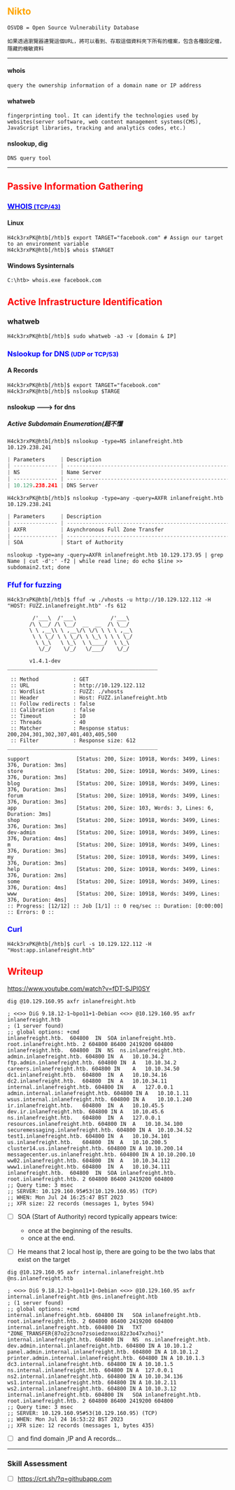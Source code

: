 
## <span style=color:orange>Nikto</span>
```go!
OSVDB = Open Source Vulnerability Database 

如果透過瀏覽器連覽這個URL，將可以看到、存取這個資料夾下所有的檔案，包含各種設定檔，隱藏的機敏資料
```
---
#### whois 
```go!
query the ownership information of a domain name or IP address
```
#### whatweb
```go!
fingerprinting tool. It can identify the technologies used by websites(server software, web content management systems(CMS), JavaScript libraries, tracking and analytics codes, etc.)
```
#### nslookup, dig
```go!
DNS query tool
```
---
## <span style=color:red>**Passive Information Gathering**</span>
### [<span style=color:blue>**WHOIS**<SMALL> (TCP/43)</SMALL></span>](https://datatracker.ietf.org/doc/html/rfc3912)
#### Linux
```go!
H4ck3rxPK@htb[/htb]$ export TARGET="facebook.com" # Assign our target to an environment variable
H4ck3rxPK@htb[/htb]$ whois $TARGET
```

#### Windows Sysinternals
```go!
C:\htb> whois.exe facebook.com
```

## <span style=color:red>**Active Infrastructure Identification**</span>
### **whatweb**
```go!
H4ck3rxPK@htb[/htb]$ sudo whatweb -a3 -v [domain & IP]
```

### <span style=color:blue>**Nslookup for DNS**<SMALL> (UDP or TCP/53)</SMALL></span>

#### A Records
```go!
H4ck3rxPK@htb[/htb]$ export TARGET="facebook.com"
H4ck3rxPK@htb[/htb]$ nslookup $TARGE
```
#### **nslookup ---> for dns**
##### Active Subdomain Enumeration(超不懂
```go!
H4ck3rxPK@htb[/htb]$ nslookup -type=NS inlanefreight.htb 10.129.238.241
```

```go
| Parameters     | Description                                                         |
| -------------- | ------------------------------------------------------------------- |
| NS             | Name Server                                                         |
| -------------- | ------------------------------------------------------------------- |
| 10.129.238.241 | DNS Server                                                          |
```

```go!
H4ck3rxPK@htb[/htb]$ nslookup -type=any -query=AXFR inlanefreight.htb 10.129.238.241
```
```go
| Parameters     | Description                                                         |
| -------------- | ------------------------------------------------------------------- |
| AXFR           | Asynchronous Full Zone Transfer                                                         |
| -------------- | ------------------------------------------------------------------- |
| SOA            | Start of Authority                                                         |
```

```go!
nslookup -type=any -query=AXFR inlanefreight.htb 10.129.173.95 | grep Name | cut -d':' -f2 | while read line; do echo $line >> subdomain2.txt; done
```
### <span style=color:blue>**Ffuf for fuzzing**</span>
```go!
H4ck3rxPK@htb[/htb]$ ffuf -w ./vhosts -u http://10.129.122.112 -H "HOST: FUZZ.inlanefreight.htb" -fs 612

        /'___\  /'___\           /'___\       
       /\ \__/ /\ \__/  __  __  /\ \__/       
       \ \ ,__\\ \ ,__\/\ \/\ \ \ \ ,__\      
        \ \ \_/ \ \ \_/\ \ \_\ \ \ \ \_/      
         \ \_\   \ \_\  \ \____/  \ \_\       
          \/_/    \/_/   \/___/    \/_/       

       v1.4.1-dev
________________________________________________

 :: Method           : GET
 :: URL              : http://10.129.122.112
 :: Wordlist         : FUZZ: ./vhosts
 :: Header           : Host: FUZZ.inlanefreight.htb
 :: Follow redirects : false
 :: Calibration      : false
 :: Timeout          : 10
 :: Threads          : 40
 :: Matcher          : Response status: 200,204,301,302,307,401,403,405,500
 :: Filter           : Response size: 612
________________________________________________

support               [Status: 200, Size: 10918, Words: 3499, Lines: 376, Duration: 3ms]
store                 [Status: 200, Size: 10918, Words: 3499, Lines: 376, Duration: 3ms]
blog                  [Status: 200, Size: 10918, Words: 3499, Lines: 376, Duration: 3ms]
forum                 [Status: 200, Size: 10918, Words: 3499, Lines: 376, Duration: 3ms]
app                   [Status: 200, Size: 103, Words: 3, Lines: 6, Duration: 3ms]
shop                  [Status: 200, Size: 10918, Words: 3499, Lines: 376, Duration: 3ms]
dev-admin             [Status: 200, Size: 10918, Words: 3499, Lines: 376, Duration: 4ms]
m                     [Status: 200, Size: 10918, Words: 3499, Lines: 376, Duration: 3ms]
my                    [Status: 200, Size: 10918, Words: 3499, Lines: 376, Duration: 3ms]
help                  [Status: 200, Size: 10918, Words: 3499, Lines: 376, Duration: 2ms]
some                  [Status: 200, Size: 10918, Words: 3499, Lines: 376, Duration: 4ms]
www                   [Status: 200, Size: 10918, Words: 3499, Lines: 376, Duration: 4ms]
:: Progress: [12/12] :: Job [1/1] :: 0 req/sec :: Duration: [0:00:00] :: Errors: 0 ::
```

### <span style=color:blue>**Curl**</span>
```go!
H4ck3rxPK@htb[/htb]$ curl -s 10.129.122.112 -H "Host:app.inlanefreight.htb"
```

## <span style=color:red>**Writeup**</span>
https://www.youtube.com/watch?v=fDT-SJPl0SY
```go!
dig @10.129.160.95 axfr inlanefreight.htb

; <<>> DiG 9.18.12-1~bpo11+1-Debian <<>> @10.129.160.95 axfr inlanefreight.htb
; (1 server found)
;; global options: +cmd
inlanefreight.htb.	604800	IN	SOA	inlanefreight.htb. root.inlanefreight.htb. 2 604800 86400 2419200 604800
inlanefreight.htb.	604800	IN	NS	ns.inlanefreight.htb.
admin.inlanefreight.htb. 604800	IN	A	10.10.34.2
ftp.admin.inlanefreight.htb. 604800 IN	A	10.10.34.2
careers.inlanefreight.htb. 604800 IN	A	10.10.34.50
dc1.inlanefreight.htb.	604800	IN	A	10.10.34.16
dc2.inlanefreight.htb.	604800	IN	A	10.10.34.11
internal.inlanefreight.htb. 604800 IN	A	127.0.0.1
admin.internal.inlanefreight.htb. 604800 IN A	10.10.1.11
wsus.internal.inlanefreight.htb. 604800	IN A	10.10.1.240
ir.inlanefreight.htb.	604800	IN	A	10.10.45.5
dev.ir.inlanefreight.htb. 604800 IN	A	10.10.45.6
ns.inlanefreight.htb.	604800	IN	A	127.0.0.1
resources.inlanefreight.htb. 604800 IN	A	10.10.34.100
securemessaging.inlanefreight.htb. 604800 IN A	10.10.34.52
test1.inlanefreight.htb. 604800	IN	A	10.10.34.101
us.inlanefreight.htb.	604800	IN	A	10.10.200.5
cluster14.us.inlanefreight.htb.	604800 IN A	10.10.200.14
messagecenter.us.inlanefreight.htb. 604800 IN A	10.10.200.10
ww02.inlanefreight.htb.	604800	IN	A	10.10.34.112
www1.inlanefreight.htb.	604800	IN	A	10.10.34.111
inlanefreight.htb.	604800	IN	SOA	inlanefreight.htb. root.inlanefreight.htb. 2 604800 86400 2419200 604800
;; Query time: 3 msec
;; SERVER: 10.129.160.95#53(10.129.160.95) (TCP)
;; WHEN: Mon Jul 24 16:25:47 BST 2023
;; XFR size: 22 records (messages 1, bytes 594)
```

- [ ] SOA (Start of Authority) record typically appears twice: 
     - once at the beginning of the results.
     - once at the end. 

- [ ] He means that 2 local host ip, there are going to be the two labs that exist on the target

```go!
dig @10.129.160.95 axfr internal.inlanefreight.htb @ns.inlanefreight.htb

; <<>> DiG 9.18.12-1~bpo11+1-Debian <<>> @10.129.160.95 axfr internal.inlanefreight.htb @ns.inlanefreight.htb
; (1 server found)
;; global options: +cmd
internal.inlanefreight.htb. 604800 IN	SOA	inlanefreight.htb. root.inlanefreight.htb. 2 604800 86400 2419200 604800
internal.inlanefreight.htb. 604800 IN	TXT	"ZONE_TRANSFER{87o2z3cno7zsoiedznxoi82z3o47xzhoi}"
internal.inlanefreight.htb. 604800 IN	NS	ns.inlanefreight.htb.
dev.admin.internal.inlanefreight.htb. 604800 IN	A 10.10.1.2
panel.admin.internal.inlanefreight.htb.	604800 IN A 10.10.1.2
printer.admin.internal.inlanefreight.htb. 604800 IN A 10.10.1.3
dc3.internal.inlanefreight.htb.	604800 IN A	10.10.1.5
ns.internal.inlanefreight.htb. 604800 IN A	127.0.0.1
ns2.internal.inlanefreight.htb.	604800 IN A	10.10.34.136
ws1.internal.inlanefreight.htb.	604800 IN A	10.10.2.11
ws2.internal.inlanefreight.htb.	604800 IN A	10.10.3.12
internal.inlanefreight.htb. 604800 IN	SOA	inlanefreight.htb. root.inlanefreight.htb. 2 604800 86400 2419200 604800
;; Query time: 3 msec
;; SERVER: 10.129.160.95#53(10.129.160.95) (TCP)
;; WHEN: Mon Jul 24 16:53:22 BST 2023
;; XFR size: 12 records (messages 1, bytes 435)
```

- [ ] and find domain ,IP and A records...

---

### Skill Assessment
- [ ] https://crt.sh/?q=githubapp.com